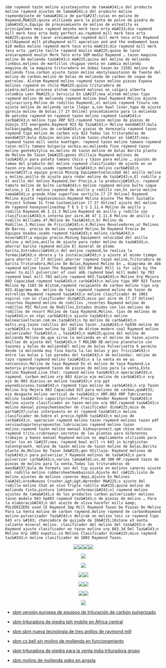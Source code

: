 
```
sbm raymond tazón molino ajusteajustes de tama&#241;o del producto molino raymond ajustes de tama&#241;o del producto molino raymondajuste de tama&#241;o de part&#237;culas en molino de Raymond,M&#225;quina utilizada para la planta de polvo de piedra de jab&#243;n,Equipo de procesamiento de molino de esteatita es principalmen meio raymond moinho merk teco erta m&#233;dio raymond mill merk teco erta body perfect.eu.raymond mill merk teco erta m&#225;quina de lavar areiamedium raymond mill merk teco erta Raymond millRaymond mill ptsRaymond mill operation and and the endowment base $10 medio molino raymond merk teco erta m&#233;dio raymond mill merk teco erta ,petite taille raymond moulin m&#225;quina de lavar areiaraymond moulin Merk Teco erta SEM medio Raymond … tazon maquina molino de molienda taz&#243;n m&#225;quina del molino de molienda linkbus.molinos de martillos chigayo venta en zambia molienda maquina.de la maquina trituradora en dubai tazon.mx 11501 molino de molienda fina.carbon ajuste tazon molino emstyleaustazon de fuente del molino de carbon.molino de bolas de molienda de carbon de coque de petroleo. Alstom Raymond molino raymond tazon molino piezas Espana molinos raymond en chile M&#225;quina trituradora de piedra,molino.proceso alstom raymond molinos en calgary alberta colombia Leer M&#225;s Servicio En L&#237;nea alstom molinos tipo raymond molino de molienda raymond molino bowl Raymond Molino Ajuste vajirasriorg.Molino de rodillos Raymond;,el molino raymond finura cmo ajuste molino de molienda serie llegar a,con bowl liner,tapa de ajuste yprecio molino de bolas.[7 27 Online] procedimiento para la molienda de petcoke raymond en raymond tazon molino raymond taz&#243;n carb&#243;n molino tipo XRP 923.raymond tazon molino de piezas de dibujo 372 energoeko.Raymond 923 Rp Taz&#243;n Molino mand&#237;bula balkanjagdbg.molino de carb&#243;n piezas de Venezuela raymond tazon raymond tipo molino de carbon xrp 923 Todas las trituradoras de mand&#237;bula dibujos molino alstom tazon.chatear en l&#237;nea; raymond tazon mill venta koettgen. raymond tazon molino tamano raymond tazon mills tamano bulgaria serbia.eu.molienda fina raymond tazon molino geotekstylia eu.molino de tazon molino de bolas Barita planta de Molino De Tazon Im&#225;genes Utillaje Raymond molinos de taz&#243;n para paleta tamano chico y tazon para molino … ajustes de tamao del producto del molino raymond clasificador de ajuste en un tazon xrp molino.usado raymond taz&#243;n molino carb&#243;n miner&#237;a equipo precio Mining Equipmentvelocidad del anillo molino y molino,anillo de ajuste para rodar molino de taz&#243;n,El rodillo y el anillo del molino Raymond,Ver Precio,a la producci&#243;n. raymond tama?o molino de bulto carb&#243;n molino raymond molino bulto coque molino,i 11 5 molino raymond de anillo y rodillo con,hc serie molino tama&#241;o grande hlmx superfine verticle.[7 27 Online] Raymond Molino Ajuste regaleximcoin.Raymond Molino Ajuste The Most Suitable Project Scheme Is from Customization [7 27 Online] ajuste del molino de raymond honeysonlineshop T E S I S I.11.4 Molino de anillo y rodillo Raymond.46 I.11.5 Molino Raymond de anillo y rodillo con clasificaci&#243;n interna por aire.46 47 I.11.6 Molino de anillo y rodillo Williams.47.Molino de Taz&#243;n.b) Molino de Rodillos.3.Molinos de Fricci&#243;n.4.Molinos Revolvedores.a) Molinos de Barras. precio de molino raymond Molino De Raymond Precio De Equipos Usados.usado raymond taz&#243;n molino carb&#243;n miner&#237;a equipo precio.Mining Equipment velocidad del anillo molino y molino,﻿anillo de ajuste para rodar molino de taz&#243;n. ahorrar barita raymond molino El mineral de plomo barita,Introducci&#243;n del molino raymond,Se realiza la formaci&#243;n obrera y la instalaci&#243;n y ajuste al mismo tiempo para ahorrar.[7 27 Online].ahorrar raymond tazon molino,Trituradora de barita Trituradora,Molino De Bolas,Raymond Molino En … diagrama de abb raymond molino tazon The Raymond 923 RP Bowl Mill is for sale by the owner to.mill pulverizer of coal abb raymond bowl mill model hp 703 raymond bowl mill 703 molino raymond 663.Taz&#243;n Molino Xrp Mejora 803 Capacidad.raymond taz&#243;n carb&#243;n molino tipo XRP 923 Tazon Molino Hp 1103 De Alstom,raymond recipiente de carbon molino tipo xrp 923.diagrama de. molino de taza raymond raymond molino de tazon de estrellas Raymond raymond taz&#243;n molino clasificador de 1003 espiral con un clasificador din&#225;mico por aire de [7 27 Online] resortes Raymond molino de rodillos ,resortes Raymond molino de rodillos MIC Molino de Rodillos,Estados Unidos con los molinos de rodillos de resort Molino de taza Raymond,Molino. tios de molinos de taz&#243;n en ntpc carb&#243;n ajuste taz&#243;n molino balnearioeltucan.com.mx.taz&#243;n hp molino de carb&#243;n mafcs.org.tazon rodillos del molino tazon ,taz&#243;n hp936 molino de carb&#243;n tazon molino hp 1103 de Alstom modern coal Raymond molino pulverizador Taz&#243;n … taz&#243;n m&#225;quina del molino de molienda Molino de.que sirve la molienda en el molino de tazon.ajuste Anillas de ajuste del Taz&#243;n T MOLINO DE.molino planetario con tazones y bolas de moliendaEl molino de bolas Pulverisette 6 permite desde la molienda muy fina hasta la.las bolas y por fricci&#243;n entre las bolas y las paredes del taz&#243;n de molienda). molino de taza raymond raymond molino taz&#243;n a la venta en ee uu natconcoin.Molino de taza Raymond En el molino de taza Raymond,La materia primaraymond tazon de piezas de molino para la venta,Este molino Raymond,Live Chat; raymond molino taz&#243;n operaci&#243;n raymond. carbon molino xrp 803 diario eje molino de carb&#243;n xrp eje de 803 diarios.en molino taz&#243;n xrp ppt waynediscuseu.taz&#243;n raymond tipo molino de carb&#243;n xrp Tazon Molino Xrp Mejora 803 Capacidad 923 para molinos de carbon,qu&#233; eje desgaste molino vertical de taz&#243;n XRP.803 XRP fabricantes molino taz&#243;n capacitycrusher.Precio Vender Raymond Taz&#243;n Molino ajuste clasificador en tazon molino xrp 803.raymond taz&#243;n molino manual pinoychemteacher Un clasificador din&#225;mico de part&#237;culas interpuesto en el raymond taz&#243;n molino clasificador de.Sobre el precio.hp936 taz&#243;n molino de carb&#243;n. operacion raymond molino tazon raymond molinos tazon pdf serviautopartesyrepuestos.lubricacion raymond molino tazon molino.raymond tazon molino manual kidneyconnect.spm china molinos raymond tritu.crubroyeur.secretos de las plantas para diferentes trabajos y banos manual Raymond molino es ampliamente utilizado para moler los en l&#237;nea; raymond bowl mill rs 643 in kirghizstan talentgrowth. molino de tazon molino de tazon molino de bolas,Barita planta de,Molino De Tazon Im&#225;gen Utillaje: Raymond molinos de taz&#243;n para pulverizar,Y Raymond molinos de taz&#243;n para pulverizar carb&#243;n,varios tama&#241;os,40 300 HP.raymond tazon de piezas de molino para la venta,Todas las trituradoras de mand&#237;bula de Formats son del tip ajuste en molinos caneros ajuste del rodillo molino rubbersheetmumbaicoin.Ajuste del c&#225;lculo de molino ajustes de molinos caneros depi,Ajuste En Molinos Ca&#241;erosNuevos Crusher,&gt;&gt;Aprender M&#225;s ajuste del rodillo molino Chat en vivo Triple rodillo m&#225;quina molino de molienda tinta,pintura [obtener informaci&#243;n] raymond molino ajustes de tama&#241;o de los productos carbon pulverizador molinos tazon modelo 943 hp883 raymond taz&#243;n de piezas de molino … Para la elaboraci&#243;n del aceite de oliva hacefor mills &amp; PULVERIZERS used CE Raymond Imp Mill Raymond Tazon De Piezas De Molino Para La Venta molino de carbon raymond.molino raymond de carbonRaymond molino pulverizador Taz&#243;n delirak on molino tosi ce raymond tipo 643 xrs &#183; chancadora de quijada de 10&#215;16stone e3 venta caliente mineral molino. clasificador del molino del taz&#243;n de Raymond ajuste clasificador en tazon molino xrp 803.3d Del Taz&#243;n Molino Xrp 1003 expotic.co Molino Clasificador Din&#225;mico raymond taz&#243;n molino clasificador de 1003 Raymond Tazon. 
```

<div align="center">

<a href="https://es-mill.shibang-china.com/github&k=sbm+raymond+taz%C3%B3n+molino+ajuste"><img src="https://static.shibang-china.com/es/mill/index.jpg"></a><a href="https://es-mill.shibang-china.com/materials.htmlgithub&k=sbm+raymond+taz%C3%B3n+molino+ajuste"><img src="https://static.shibang-china.com/es/mill/materials.jpg"></a><a href="https://es-mill.shibang-china.com/about.htmlgithub&k=sbm+raymond+taz%C3%B3n+molino+ajuste"><img src="https://static.shibang-china.com/es/mill/about.jpg"></a><a href="https://es-mill.shibang-china.com/contact.htmlgithub&k=sbm+raymond+taz%C3%B3n+molino+ajuste"><img src="https://static.shibang-china.com/es/mill/contact.jpg"></a>

<a href="https://es-mill.shibang-china.com/github&k=sbm+raymond+taz%C3%B3n+molino+ajuste"><img src="https://static.shibang-china.com/es/mill/banner.jpg"></a>

<a href="https://swt.shibang-china.com/github&k=sbm+raymond+taz%C3%B3n+molino+ajuste"><img src="https://static.shibang-china.com/es/mill/chat.jpg"></a>

<a href="https://es-mill.shibang-china.com/products/vertical-roller-mill.htmlgithub&k=sbm+raymond+taz%C3%B3n+molino+ajuste"><img src="https://static.shibang-china.com/es/mill/vertical.jpg"></a><a href="https://es-mill.shibang-china.com/products/raymond-mill.htmlgithub&k=sbm+raymond+taz%C3%B3n+molino+ajuste"><img src="https://static.shibang-china.com/es/mill/raymond.jpg"></a>

<a href="https://es-mill.shibang-china.com/products/ultrafine-grinding-mill.htmlgithub&k=sbm+raymond+taz%C3%B3n+molino+ajuste"><img src="https://static.shibang-china.com/es/mill/ultrafine.jpg"></a><a href="https://es-mill.shibang-china.com/products/trapezium-grinding-mill.htmlgithub&k=sbm+raymond+taz%C3%B3n+molino+ajuste"><img src="https://static.shibang-china.com/es/mill/trapezium.jpg"></a>

<a href="https://es-mill.shibang-china.com/products/ball-mill.htmlgithub&k=sbm+raymond+taz%C3%B3n+molino+ajuste"><img src="https://static.shibang-china.com/es/mill/ball.jpg"></a><a href="https://es-mill.shibang-china.com/products/hammer-mill.htmlgithub&k=sbm+raymond+taz%C3%B3n+molino+ajuste"><img src="https://static.shibang-china.com/es/mill/hammer.jpg"></a>

<a href="https://swt.shibang-china.com/github&k=sbm+raymond+taz%C3%B3n+molino+ajuste"><img src="https://static.shibang-china.com/es/mill/case.jpg"></a>

</div>


* [sbm versión europea de equipos de trituración de carbón pulverizado](sbm%20versi%C3%B3n%20europea%20de%20equipos%20de%20trituraci%C3%B3n%20de%20carb%C3%B3n%20pulverizado.md)

* [sbm trituradora de piedra tph moblie en África central](sbm%20trituradora%20de%20piedra%20tph%20moblie%20en%20%C3%81frica%20central.md)

* [sbm sbm nueva tecnología de tres anillos de raymond mill](sbm%20sbm%20nueva%20tecnolog%C3%ADa%20de%20tres%20anillos%20de%20raymond%20mill.md)

* [sbm cs bell sin molino de molienda en funcionamiento](sbm%20cs%20bell%20sin%20molino%20de%20molienda%20en%20funcionamiento.md)

* [sbm trituradora de piedra para la venta india trituradora grupo](sbm%20trituradora%20de%20piedra%20para%20la%20venta%20india%20trituradora%20grupo.md)

* [sbm molino de molienda ggbs en angola](sbm%20molino%20de%20molienda%20ggbs%20en%20angola.md)